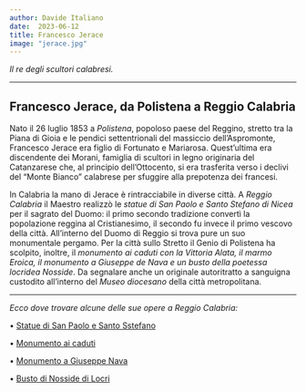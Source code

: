 ```yaml
---
author: Davide Italiano
date:  2023-06-12
title: Francesco Jerace
image: "jerace.jpg"
---
```


 *Il re degli scultori calabresi.*
<!--more-->

*** 

## Francesco Jerace, da Polistena a Reggio Calabria

Nato il 26 luglio 1853 a *Polistena*, popoloso paese del Reggino, stretto tra la Piana di Gioia e le pendici settentrionali del massiccio dell’Aspromonte, Francesco Jerace era figlio di Fortunato e Mariarosa. Quest’ultima era discendente dei Morani, famiglia di scultori in legno originaria del Catanzarese che, al principio dell’Ottocento, si era trasferita verso i declivi del “Monte Bianco” calabrese per sfuggire alla prepotenza dei francesi. 

In Calabria la mano di Jerace è rintracciabile in diverse città. A *Reggio Calabria* il Maestro realizzò le *statue di San Paolo e Santo Stefano di Nicea* per il sagrato del Duomo: il primo secondo tradizione convertì la popolazione reggina al Cristianesimo, il secondo fu invece il primo vescovo della città. All’interno del Duomo di Reggio si trova pure un suo monumentale pergamo. Per la città sullo Stretto il Genio di Polistena ha scolpito, inoltre, il *monumento ai caduti con la Vittoria Alata, il marmo Eroica, il monumento a Giuseppe de Nava e un busto della poetessa locridea Nosside*. Da segnalare anche un originale autoritratto a sanguigna custodito all’interno del *Museo diocesano* della città metropolitana.

***

*Ecco dove trovare alcune delle sue opere a Reggio Calabria:*

• [Statue di San Paolo e Santo Sstefano](https://www.google.it/maps/place/Basilica+Cattedrale+di+Maria+Santissima+Assunta+in+Cielo/@38.1055993,15.6418551,15z/data=!4m6!3m5!1s0x131452544ad9cc01:0x6a64b7e312b4e868!8m2!3d38.1055993!4d15.6418551!16s%2Fg%2F122qm6qx?entry=ttu)

• [Monumento ai caduti](https://www.google.it/maps/place/Monumento+ai+caduti+di+Reggio+Calabria/@38.1093721,15.642933,15z/data=!4m6!3m5!1s0x131451746ba01cab:0xb03a9817b58ee8be!8m2!3d38.1093721!4d15.642933!16s%2Fg%2F120scxpw?entry=ttu)

• [Monumento a Giuseppe Nava](https://www.google.it/maps/place/Piazza+de+Nava/@38.1142983,15.651512,15z/data=!4m6!3m5!1s0x1314511893767ca9:0x85ad1fca716c8040!8m2!3d38.1142983!4d15.651512!16s%2Fg%2F1q5bmx3w3?entry=ttu)

• [
    Busto di Nosside di Locri](https://www.google.com/maps/place/Pinacoteca+Civica/@38.1089231,15.6449809,15z/data=!4m6!3m5!1s0x1314508622705a8b:0x63ae6533f2b0b0e1!8m2!3d38.1089231!4d15.6449809!16s%2Fg%2F121g7p7q?entry=ttu)

